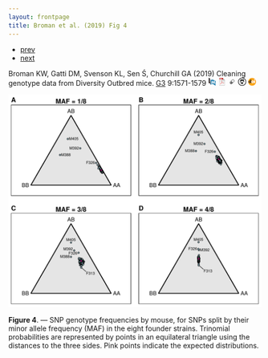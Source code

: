 ```yaml
---
layout: frontpage
title: Broman et al. (2019) Fig 4
---
```


<div class="navbar">
  <div class="navbar-inner">
      <ul class="nav">
          <li><a href="iplotCorr.html">prev</a></li>
          <li><a href="samplemixups_fig7.html">next</a></li>
      </ul>
  </div>
</div>

Broman KW, Gatti DM, Svenson KL, Sen &#346;, Churchill GA (2019)
Cleaning genotype data from Diversity Outbred mice.
[G3](https://g3journal.org) 9:1571-1579
[![PubMed](../icons16/pubmed-icon.png)](https://www.ncbi.nlm.nih.gov/pubmed/30877082)
[![pdf](../icons16/pdf-icon.png)](https://www.g3journal.org/content/ggg/9/5/1571.full.pdf)
[![supporting info](../icons16/supp-icon.png)](https://doi.org/10.25387/g3.7848395)
[![GitHub](../icons16/github-icon.png)](https://github.com/kbroman/Paper_MPPdiag)
[![doi](../icons16/doi-icon.png)](https://doi.org/10.1534/g3.119.400165)

![Broman et al. (2019) Fig 4](../bigpublpics/mppdiag_fig4_lg.png)

**Figure 4**. &mdash; SNP genotype frequencies by mouse, for SNPs
split by their minor allele frequency (MAF) in the eight founder
strains. Trinomial probabilities are represented by points in an
equilateral triangle using the distances to the three sides. Pink
points indicate the expected distributions.
